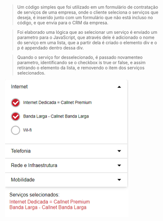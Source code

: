 
> Um código simples que foi utilizado em um formulário de contratação de serviços de uma empresa, onde o cliente seleciona o serviços que deseja, é inserido junto com um formulário que não está incluso no código, e que envia para o CRM da empresa.

> Foi elaborado uma lógica que ao selecionar um serviço é enviado um parametro para o JavaScript, que através dele é adicionado o nome do serviço em uma lista, que a partir dela é criado o elemento div e o p é appendado dentro dessa div. 

>Quando o serviço for desselecionado, é passado novamenteo parametro, identificando se o checkbox is true or false, e assim retirando o elemento da lista, e removendo o item dos serviços selecionados.

<img src="./ImageExample.png" alt="exemplo imagem">
